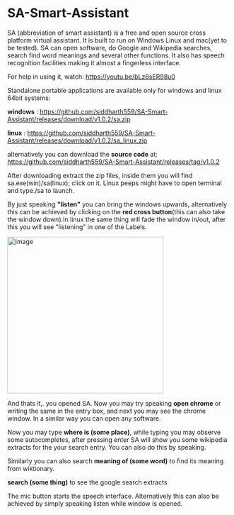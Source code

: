 # SA-Smart-Assistant
SA (abbreviation of smart assistant) is a free and open source cross platform virtual assistant. It is built to run on Windows Linux and mac(yet to be tested). SA can open software, do Google and Wikipedia searches, search find word meanings and several other functions. It also has speech recognition facilities making it almost a fingerless interface.

For help in using it, watch: https://youtu.be/bLz6sER98u0 

Standalone portable applications are available only for windows and linux 64bit systems:

**windows** : https://github.com/siddharth559/SA-Smart-Assistant/releases/download/v1.0.2/sa.zip

**linux** : https://github.com/siddharth559/SA-Smart-Assistant/releases/download/v1.0.2/sa_linux.zip

alternatively you can download the **source code** at: https://github.com/siddharth559/SA-Smart-Assistant/releases/tag/v1.0.2 

After downloading extract the zip files, inside them you will find sa.exe(win)/sa(linux); click on it. Linux peeps might have to open terminal and type./sa to launch.

By just speaking **"listen"** you can bring the windows upwards, alternatively this can be achieved by clicking on the **red cross button**(this can also take the window down).In linux the same thing will fade the window in/out, after this you will see "listening" in one of the Labels. 

<img width="353" alt="image" src="https://user-images.githubusercontent.com/58662708/158878385-c21d6a05-8c0d-4bc1-9596-29d907349a89.png">

And thats it,. you opened SA. Now you may try speaking **open chrome** or writing the same in the entry box, and next you may see the chrome window. In a similar way you can open any software.

Now you may type **where is (some place)**, while typing you may observe some autocompletes, after pressing enter SA will show you some wikipedia extracts for the your search entry. You can also do this by speaking. 

Similarly you can also search **meaning of (some word)** to find its meaning from wiktionary.

**search (some thing)** to see the google search extracts

The mic button starts the speech interface. Alternatively this can also be achieved by simply speaking listen while window is opened.
